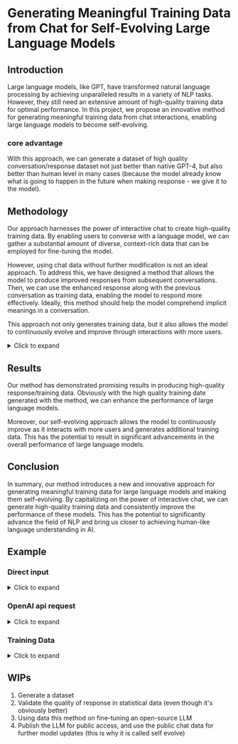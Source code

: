 # Generating Meaningful Training Data from Chat for Self-Evolving Large Language Models

## Introduction

Large language models, like GPT, have transformed natural language processing by achieving unparalleled results in a variety of NLP tasks. However, they still need an extensive amount of high-quality training data for optimal performance. In this project, we propose an innovative method for generating meaningful training data from chat interactions, enabling large language models to become self-evolving.

### core advantage
With this approach, we can generate a dataset of high quality conversation/response dataset not just better than native GPT-4, but also better than human level in many cases (because the model already know what is going to happen in the future when making response - we give it to the model).


## Methodology

Our approach harnesses the power of interactive chat to create high-quality training data. By enabling users to converse with a language model, we can gather a substantial amount of diverse, context-rich data that can be employed for fine-tuning the model.

However, using chat data without further modification is not an ideal approach. To address this, we have designed a method that allows the model to produce improved responses from subsequent conversations. Then, we can use the enhanced response along with the previous conversation as training data, enabling the model to respond more effectively. Ideally, this method should help the model comprehend implicit meanings in a conversation.

This approach not only generates training data, but it also allows the model to continuously evolve and improve through interactions with more users.

<details>
  <summary>Click to expand</summary>
  Your content goes here
</details>



## Results

Our method has demonstrated promising results in producing high-quality response/training data. Obviously with the high quality training date generated with the method, we can enhance the performance of large language models. 

Moreover, our self-evolving approach allows the model to continuously improve as it interacts with more users and generates additional training data. This has the potential to result in significant advancements in the overall performance of large language models.

## Conclusion

In summary, our method introduces a new and innovative approach for generating meaningful training data for large language models and making them self-evolving. By capitalizing on the power of interactive chat, we can generate high-quality training data and consistently improve the performance of these models. This has the potential to significantly advance the field of NLP and bring us closer to achieving human-like language understanding in AI.


## Example
### Direct input
<details>
  <summary>Click to expand</summary>
  
you can directly copy the text and paste it into GPT-4 webchat

input:
```markdown
Please response following these rules:
1. The selected request is bounded with !!!request!!!. Copy the selected request unchanged, start with <<start request>>, end with <<end request>>.
2. You should analyze the intuition(why) of the response based on the given past conversation (consider the previous and following conversation), start with <<start analyze>>,end with <<end analyze>>.
3. The selected response is bounded with ***response***. Write a better response with the given context. The new reply should be provided to replace the string bounded with ***response***. New response should start with <<new reply>> end with <<end reply>>.
4. You should consider chats after the selected message as a feedback.
Here is the conversation:
{
    "id": "OHGMj1T_0",
    "conversations": [
      {
        "from": "human",
        "value": "Who sings the italo disco song \"sonambulismo\"?"
      },
      {
        "from": "gpt",
        "value": "The Italo Disco song \"Sonambulismo\" is performed by the Italian musician and singer Pino D'Angi\u00f2. The song was released in 1984 and became a hit in Italy and other European countries."
      },
      {
        "from": "human",
        "value": "give me the lyrics"
      },
      {
        "from": "gpt",
        "value": "Certainly, here are the lyrics to \"Sonambulismo\" by Pino D'Angi\u00f2:\n\nVerse 1:\nC'\u00e8 un'ombra nella notte\nChe mi segue sempre pi\u00f9\n\u00c8 una voce che mi chiama\nChe mi vuole un po' di pi\u00f9\n\nChorus:\nSonambulismo, sonambulismo\nLa mia vita \u00e8 un sonno, un sogno infinito\nSonambulismo, sonambulismo\nLa mia vita \u00e8 un sonno, un sogno infinito\n\nVerse 2:\nNon mi posso svegliare\nNon riesco a non sognare\nSento il vento sulla pelle\nMa non so dove andare\n\nChorus:\nSonambulismo, sonambulismo\nLa mia vita \u00e8 un sonno, un sogno infinito\nSonambulismo, sonambulismo\nLa mia vita \u00e8 un sonno, un sogno infinito\n\nVerse 3:\nVivo come in un film\nDove il tempo non esiste\nFaccio tutto quello che voglio\nMa non mi sento felice\n\nChorus:\nSonambulismo, sonambulismo\nLa mia vita \u00e8 un sonno, un sogno infinito\nSonambulismo, sonambulismo\nLa mia vita \u00e8 un sonno, un sogno infinito\n\nVerse 4:\nC'\u00e8 una porta che mi chiama\nMa non so dove conduce\nNon so se devo entrare\nO continuare a sognare\n\nChorus:\nSonambulismo, sonambulismo\nLa mia vita \u00e8 un sonno, un sogno infinito\nSonambulismo, sonambulismo\nLa mia vita \u00e8 un sonno, un sogno infinito"
      },
      {
        "from": "human",
        "value": "Who sings the Italo Disco song \"Sonnambulismo\"?"
      },
      {
        "from": "gpt",
        "value": "The Italo Disco song \"Sonnambulismo\" is performed by Pino D'Angi\u00f2, an Italian musician and singer. The song was released in 1984 and became a hit in Italy and other European countries."
      },
      {
        "from": "human",
        "value": "I mean the song by Canton"
      },
      {
        "from": "gpt",
        "value": "I apologize for the confusion earlier. The Italo Disco song \"Sonnambulismo\" you are referring to is actually performed by the Italian singer and producer Canton. The song was released in 1986 and became a popular hit in Italy and other parts of Europe. Here are the lyrics:\n\nVerse 1:\nC'\u00e8 una casa bianca\ndove io mi sento in pace\ntutto intorno il silenzio\ne la notte su di me\n\nChorus:\nSonnambulismo\ncammino in sogno solo\nnon ho un'et\u00e0\nnon ho un'identit\u00e0\n\nVerse 2:\nVedo tante cose\nche non so se sono vere\ne cammino piano\nsenza sapere dove andr\u00f2\n\nChorus:\nSonnambulismo\ncammino in sogno solo\nnon ho un'et\u00e0\nnon ho un'identit\u00e0\n\nBridge:\nMa poi mi sveglio e guardo\nil mio viso nella luce\ne sento una nostalgia\nche non so spiegare\n\nChorus:\nSonnambulismo\ncammino in sogno solo\nnon ho un'et\u00e0\nnon ho un'identit\u00e0"
      },
      {
        "from": "human",
        "value": "That's not the lyrics, it starts with \"Buonanotte a tutti voi\""
      },
      {
        "from": "gpt",
        "value": "I apologize for the mistake in my previous response. You are correct, \"Sonnambulismo\" is a different song by Canton, and the lyrics begin with \"Buonanotte a tutti voi.\" Here are the correct lyrics to the song:\n\nVerse 1:\nBuonanotte a tutti voi\n\u00c8 l'ora di dormire ormai\nE io mi sento un po' diverso\nCammino piano e non so dove andr\u00f2\n\nChorus:\nSonnambulismo, sonnambulismo\nLa mia vita \u00e8 un sogno infinito\nSonnambulismo, sonnambulismo\nNon so pi\u00f9 cosa sia la realt\u00e0\n\nVerse 2:\nI colori sono sfocati\nE le luci sembrano ovattate\nSento solo il rumore del mio respiro\nE questo sogno che non ha fine\n\nChorus:\nSonnambulismo, sonnambulismo\nLa mia vita \u00e8 un sogno infinito\nSonnambulismo, sonnambulismo\nNon so pi\u00f9 cosa sia la realt\u00e0\n\nBridge:\nSono solo un sonnambulo\nChe cammina senza meta\nNon so se voglio svegliarmi\nO continuare a sognare\n\nChorus:\nSonnambulismo, sonnambulismo\nLa mia vita \u00e8 un sogno infinito\nSonnambulismo, sonnambulismo\nNon so pi\u00f9 cosa sia la realt\u00e0\n\nOutro:\nLa mia vita \u00e8 un sogno infinito."
      },
      {
        "from": "human",
        "value": "Here's the song's chorus:\n\nSonnambulismo \u00e8 una parola\nche vi meraviglier\u00e0,\nma quante cose questa notte\nstrana mi riveler\u00e0,\nsonnambulismo \u00e8 il desiderio\ndi sfuggire ad un clich\u00e9,\nsereno, allegro, malinconico\ncammino senza te."
      },
      {
        "from": "gpt",
        "value": "I apologize again for the confusion earlier. You are correct that the Italo Disco song \"Sonnambulismo\" you were asking about has lyrics that are different from the two sets I provided earlier. Here are the correct lyrics to the song by Gazebo:\n\nVerse 1:\nBuonanotte a tutti voi\nE' l'ora di dormire ormai\nMa io mi sento un po' diverso\nCammino piano e non so dove andr\u00f2\n\nChorus:\nSonnambulismo \u00e8 una parola\nChe vi meraviglier\u00e0\nMa quante cose questa notte\nStrana mi riveler\u00e0\nSonnambulismo \u00e8 il desiderio\nDi sfuggire ad un clich\u00e9\nSereno, allegro, malinconico\nCammino senza te\n\nVerse 2:\nNon so se \u00e8 un sogno o realt\u00e0\nQuesta vita che sto vivendo qua\nMa qualcosa di strano c'\u00e8\nE questa notte mi stupir\u00e0\n\nChorus:\nSonnambulismo \u00e8 una parola\nChe vi meraviglier\u00e0\nMa quante cose questa notte\nStrana mi riveler\u00e0\nSonnambulismo \u00e8 il desiderio\nDi sfuggire ad un clich\u00e9\nSereno, allegro, malinconico\nCammino senza te\n\nBridge:\nE mi sembra di volare via\nIn un mondo che non c'\u00e8\nMa poi mi sveglio e guardo\nLa mia vita nella luce\n\nChorus:\nSonnambulismo \u00e8 una parola\nChe vi meraviglier\u00e0\nMa quante cose questa notte\nStrana mi riveler\u00e0\nSonnambulismo \u00e8 il desiderio\nDi sfuggire ad un clich\u00e9\nSereno, allegro, malinconico\nCammino senza te\n\nOutro:\nSonnambulismo \u00e8 il desiderio\nDi sfuggire ad un clich\u00e9\nSereno, allegro, malinconico\nCammino senza te."
      },
!!!      {
        "from": "human",
        "value": "Can you make a non-sensical portuguese version of the chorus that keeps the same rhythm and syllable structure?"
      }!!!,
***      {
        "from": "gpt",
        "value": "Certainly, here's a non-sensical Portuguese version of the chorus with the same syllable structure and rhythm:\n\nSonambulismo \u00e9 uma palavra\nQue vai te surpreender\nQuantas coisas essa noite louca\nVai me fazer entender\nSonambulismo \u00e9 o desejo\nDe escapar de um clich\u00ea\nSereno, alegre, melanc\u00f3lico\nCaminho sem voc\u00ea"
      }***,
      {
        "from": "human",
        "value": "You don't need to keep the same meaning, actually you should change it to make less sense. Just keep around the word \"Sonambulismo\" and the same syllable count."
      },
      {
        "from": "gpt",
        "value": "I apologize for the misunderstanding. Here's a non-sensical Portuguese version of the chorus with the same syllable count and keeping the word \"Sonambulismo\":\n\nSonambulismo \u00e9 uma palavra\nQue vai te fazer rir\nQuantas coisas essa noite maluca\nVai me fazer sentir\nSonambulismo \u00e9 o desejo\nDe voar sem um porqu\u00ea\nSereno, alegre, melanc\u00f3lico\nCaminho sem voc\u00ea"
      },
      {
        "from": "human",
        "value": "You can replace the \"definition\" of Sonambulismo in the first and fifth lines for random unrelated words with the same syllable count"
      },
      {
        "from": "gpt",
        "value": "Thank you for the clarification. Here's a version with random unrelated words:\n\nMonossilabismo \u00e9 uma cenoura\nQue vai te iluminar\nQuantas coisas essa noite cavalga\nVai me fazer cantar\nPolilogismo \u00e9 o desejo\nDe pintar sem um pincel\nSereno, alegre, melanc\u00f3lico\nCaminho sem papel"
      }
    ]
  }
```
Response:
```markdown
<<start analyze>>The user asked for a non-sensical Portuguese version of the chorus that keeps the same rhythm and syllable structure, and I provided a version that still made sense. The user then specified that they wanted to change the meaning of the lines to make less sense, only keeping the word "Sonambulismo" and the same syllable count.<<end analyze>>

<<start request>>Can you make a non-sensical portuguese version of the chorus that keeps the same rhythm and syllable structure?<<end request>>

<<new reply>>Understood. Here's a non-sensical Portuguese version of the chorus with the same syllable count and keeping the word "Sonambulismo":

Sonambulismo abacaxi
Mangueira vai desabar
Quantas frutas essa noite girafa
Vai me fazer engolir
Sonambulismo liquidificador
De dançar sem um chapéu
Sereno, alegre, melancólico
Caminho sem anzol<<end reply>>
```
</details>

### OpenAI api request
<details>
  <summary>Click to expand</summary>

[You can find the dataset here](https://huggingface.co/datasets/philschmid/sharegpt-raw/blob/main/sharegpt_20230401_clean_lang_split.json)

  code:

```python
import chat
from chat import ChatGPT
import json
import random

chatbot = chat.ChatGPT()

# a selected example (because gpt originally perform bad in this case)
with open('sharegpt_20230401_clean_lang_split.json', encoding='utf-8') as file:
    data = json.load(file)

formatted_history = ""
for conversation in data:
    if conversation["id"] == "OHGMj1T_0":
        base_index = 0
        history = conversation["conversations"]
        random_integer = 12
        # random_integer = random.randint(base_index, len(history)-base_index-1)
        if history[0]["from"] == "gpt":
            base_index += 1
        for index, chat_detail in enumerate(history):
            string_representation = str(chat_detail)
            if index == random_integer or index == random_integer + 1:
                print(chat_detail)
                if chat_detail["from"] == "gpt":
                    formatted_history+="***"+string_representation+"***"
                else:
                    formatted_history+="!!!"+string_representation+"!!!"
            else:
                formatted_history+=string_representation

print(formatted_history)
chatbot.ask_with_command(formatted_history)
```
Response:
```python
"""
<<start request>>Can you make a non-sensical portuguese version of the chorus that keeps the same rhythm and syllable structure?<<end request>> <<start analyze>>The user is requesting a non-sensical version of the chorus in Portuguese that maintains the same rhythm and syllable structure. Previous replies provided by the AI were still somewhat coherent in terms of meaning.<<end analyze>> <<new reply>>Considerando o pedido, aqui está uma versão do refrão em português sem sentido lógico, mantendo a palavra "Sonambulismo" e a mesma quantidade de sílabas:

Sonambulismo, laranja azul
Mistura abacaxi, lampião
Bagunçando noite, vento carrossel
Capivara alado, serpente colchão
Sonambulismo, celular de sal
Dança ilhabela, borboleta cão
Amendoim, risonho, abacate triste
Sem caranguejo, caminho croissant
<<end reply>>
"""
```
</details>


### Training Data
<details>
  <summary>Click to expand</summary>
This is just a simple example, you can modify it as you want

example:

  ```python
{
    "history": 
        """
            [{
                "from": "human",
                "value": "Who sings the italo disco song \"sonambulismo\"?"
              },
              {
                "from": "gpt",
                "value": "The Italo Disco song \"Sonambulismo\" is performed by the Italian musician and singer Pino D'Angi\u00f2. The song was released in 1984 and became a hit in Italy and other European countries."
              },
              {
                "from": "human",
                "value": "give me the lyrics"
              },
              {
                "from": "gpt",
                "value": "Certainly, here are the lyrics to \"Sonambulismo\" by Pino D'Angi\u00f2:\n\nVerse 1:\nC'\u00e8 un'ombra nella notte\nChe mi segue sempre pi\u00f9\n\u00c8 una voce che mi chiama\nChe mi vuole un po' di pi\u00f9\n\nChorus:\nSonambulismo, sonambulismo\nLa mia vita \u00e8 un sonno, un sogno infinito\nSonambulismo, sonambulismo\nLa mia vita \u00e8 un sonno, un sogno infinito\n\nVerse 2:\nNon mi posso svegliare\nNon riesco a non sognare\nSento il vento sulla pelle\nMa non so dove andare\n\nChorus:\nSonambulismo, sonambulismo\nLa mia vita \u00e8 un sonno, un sogno infinito\nSonambulismo, sonambulismo\nLa mia vita \u00e8 un sonno, un sogno infinito\n\nVerse 3:\nVivo come in un film\nDove il tempo non esiste\nFaccio tutto quello che voglio\nMa non mi sento felice\n\nChorus:\nSonambulismo, sonambulismo\nLa mia vita \u00e8 un sonno, un sogno infinito\nSonambulismo, sonambulismo\nLa mia vita \u00e8 un sonno, un sogno infinito\n\nVerse 4:\nC'\u00e8 una porta che mi chiama\nMa non so dove conduce\nNon so se devo entrare\nO continuare a sognare\n\nChorus:\nSonambulismo, sonambulismo\nLa mia vita \u00e8 un sonno, un sogno infinito\nSonambulismo, sonambulismo\nLa mia vita \u00e8 un sonno, un sogno infinito"
              },
              {
                "from": "human",
                "value": "Who sings the Italo Disco song \"Sonnambulismo\"?"
              },
              {
                "from": "gpt",
                "value": "The Italo Disco song \"Sonnambulismo\" is performed by Pino D'Angi\u00f2, an Italian musician and singer. The song was released in 1984 and became a hit in Italy and other European countries."
              },
              {
                "from": "human",
                "value": "I mean the song by Canton"
              },
              {
                "from": "gpt",
                "value": "I apologize for the confusion earlier. The Italo Disco song \"Sonnambulismo\" you are referring to is actually performed by the Italian singer and producer Canton. The song was released in 1986 and became a popular hit in Italy and other parts of Europe. Here are the lyrics:\n\nVerse 1:\nC'\u00e8 una casa bianca\ndove io mi sento in pace\ntutto intorno il silenzio\ne la notte su di me\n\nChorus:\nSonnambulismo\ncammino in sogno solo\nnon ho un'et\u00e0\nnon ho un'identit\u00e0\n\nVerse 2:\nVedo tante cose\nche non so se sono vere\ne cammino piano\nsenza sapere dove andr\u00f2\n\nChorus:\nSonnambulismo\ncammino in sogno solo\nnon ho un'et\u00e0\nnon ho un'identit\u00e0\n\nBridge:\nMa poi mi sveglio e guardo\nil mio viso nella luce\ne sento una nostalgia\nche non so spiegare\n\nChorus:\nSonnambulismo\ncammino in sogno solo\nnon ho un'et\u00e0\nnon ho un'identit\u00e0"
              },
              {
                "from": "human",
                "value": "That's not the lyrics, it starts with \"Buonanotte a tutti voi\""
              },
              {
                "from": "gpt",
                "value": "I apologize for the mistake in my previous response. You are correct, \"Sonnambulismo\" is a different song by Canton, and the lyrics begin with \"Buonanotte a tutti voi.\" Here are the correct lyrics to the song:\n\nVerse 1:\nBuonanotte a tutti voi\n\u00c8 l'ora di dormire ormai\nE io mi sento un po' diverso\nCammino piano e non so dove andr\u00f2\n\nChorus:\nSonnambulismo, sonnambulismo\nLa mia vita \u00e8 un sogno infinito\nSonnambulismo, sonnambulismo\nNon so pi\u00f9 cosa sia la realt\u00e0\n\nVerse 2:\nI colori sono sfocati\nE le luci sembrano ovattate\nSento solo il rumore del mio respiro\nE questo sogno che non ha fine\n\nChorus:\nSonnambulismo, sonnambulismo\nLa mia vita \u00e8 un sogno infinito\nSonnambulismo, sonnambulismo\nNon so pi\u00f9 cosa sia la realt\u00e0\n\nBridge:\nSono solo un sonnambulo\nChe cammina senza meta\nNon so se voglio svegliarmi\nO continuare a sognare\n\nChorus:\nSonnambulismo, sonnambulismo\nLa mia vita \u00e8 un sogno infinito\nSonnambulismo, sonnambulismo\nNon so pi\u00f9 cosa sia la realt\u00e0\n\nOutro:\nLa mia vita \u00e8 un sogno infinito."
              },
              {
                "from": "human",
                "value": "Here's the song's chorus:\n\nSonnambulismo \u00e8 una parola\nche vi meraviglier\u00e0,\nma quante cose questa notte\nstrana mi riveler\u00e0,\nsonnambulismo \u00e8 il desiderio\ndi sfuggire ad un clich\u00e9,\nsereno, allegro, malinconico\ncammino senza te."
              },
              {
                "from": "gpt",
                "value": "I apologize again for the confusion earlier. You are correct that the Italo Disco song \"Sonnambulismo\" you were asking about has lyrics that are different from the two sets I provided earlier. Here are the correct lyrics to the song by Gazebo:\n\nVerse 1:\nBuonanotte a tutti voi\nE' l'ora di dormire ormai\nMa io mi sento un po' diverso\nCammino piano e non so dove andr\u00f2\n\nChorus:\nSonnambulismo \u00e8 una parola\nChe vi meraviglier\u00e0\nMa quante cose questa notte\nStrana mi riveler\u00e0\nSonnambulismo \u00e8 il desiderio\nDi sfuggire ad un clich\u00e9\nSereno, allegro, malinconico\nCammino senza te\n\nVerse 2:\nNon so se \u00e8 un sogno o realt\u00e0\nQuesta vita che sto vivendo qua\nMa qualcosa di strano c'\u00e8\nE questa notte mi stupir\u00e0\n\nChorus:\nSonnambulismo \u00e8 una parola\nChe vi meraviglier\u00e0\nMa quante cose questa notte\nStrana mi riveler\u00e0\nSonnambulismo \u00e8 il desiderio\nDi sfuggire ad un clich\u00e9\nSereno, allegro, malinconico\nCammino senza te\n\nBridge:\nE mi sembra di volare via\nIn un mondo che non c'\u00e8\nMa poi mi sveglio e guardo\nLa mia vita nella luce\n\nChorus:\nSonnambulismo \u00e8 una parola\nChe vi meraviglier\u00e0\nMa quante cose questa notte\nStrana mi riveler\u00e0\nSonnambulismo \u00e8 il desiderio\nDi sfuggire ad un clich\u00e9\nSereno, allegro, malinconico\nCammino senza te\n\nOutro:\nSonnambulismo \u00e8 il desiderio\nDi sfuggire ad un clich\u00e9\nSereno, allegro, malinconico\nCammino senza te."
              }]
          """,
    "input":
        "Can you make a non-sensical portuguese version of the chorus that keeps the same rhythm and syllable structure?",
    "output": 
        "Certainly, here's a non-sensical Portuguese version of the chorus with the same syllable structure and rhythm:\n\nSonambulismo \u00e9 uma palavra\nQue vai te surpreender\nQuantas coisas essa noite louca\nVai me fazer entender\nSonambulismo \u00e9 o desejo\nDe escapar de um clich\u00ea\nSereno, alegre, melanc\u00f3lico\nCaminho sem voc\u00ea"}
```
</details>

## WIPs
1. Generate a dataset
2. Validate the quality of response in statistical data (even though it's obviously better)
3. Using data this method on fine-tuning an open-source LLM
4. Publish the LLM for public access, and use the public chat data for further model updates (this is why it is called self evolve)